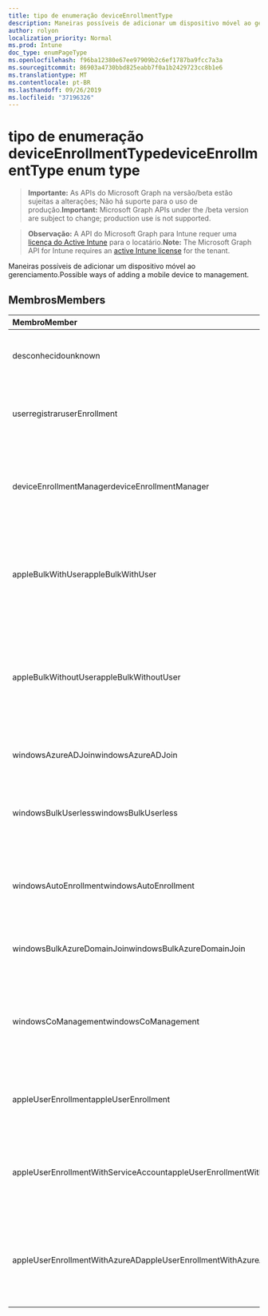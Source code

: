 ```yaml
---
title: tipo de enumeração deviceEnrollmentType
description: Maneiras possíveis de adicionar um dispositivo móvel ao gerenciamento.
author: rolyon
localization_priority: Normal
ms.prod: Intune
doc_type: enumPageType
ms.openlocfilehash: f96ba12380e67ee97909b2c6ef1787ba9fcc7a3a
ms.sourcegitcommit: 86903a4730bbd825eabb7f0a1b2429723cc8b1e6
ms.translationtype: MT
ms.contentlocale: pt-BR
ms.lasthandoff: 09/26/2019
ms.locfileid: "37196326"
---
```

# <a name="deviceenrollmenttype-enum-type"></a><span data-ttu-id="c216d-103">tipo de enumeração deviceEnrollmentType</span><span class="sxs-lookup"><span data-stu-id="c216d-103">deviceEnrollmentType enum type</span></span>

> <span data-ttu-id="c216d-104">**Importante:** As APIs do Microsoft Graph na versão/beta estão sujeitas a alterações; Não há suporte para o uso de produção.</span><span class="sxs-lookup"><span data-stu-id="c216d-104">**Important:** Microsoft Graph APIs under the /beta version are subject to change; production use is not supported.</span></span>

> <span data-ttu-id="c216d-105">**Observação:** A API do Microsoft Graph para Intune requer uma [licença do Active Intune](https://go.microsoft.com/fwlink/?linkid=839381) para o locatário.</span><span class="sxs-lookup"><span data-stu-id="c216d-105">**Note:** The Microsoft Graph API for Intune requires an [active Intune license](https://go.microsoft.com/fwlink/?linkid=839381) for the tenant.</span></span>

<span data-ttu-id="c216d-106">Maneiras possíveis de adicionar um dispositivo móvel ao gerenciamento.</span><span class="sxs-lookup"><span data-stu-id="c216d-106">Possible ways of adding a mobile device to management.</span></span>

## <a name="members"></a><span data-ttu-id="c216d-107">Membros</span><span class="sxs-lookup"><span data-stu-id="c216d-107">Members</span></span>
|<span data-ttu-id="c216d-108">Membro</span><span class="sxs-lookup"><span data-stu-id="c216d-108">Member</span></span>|<span data-ttu-id="c216d-109">Valor</span><span class="sxs-lookup"><span data-stu-id="c216d-109">Value</span></span>|<span data-ttu-id="c216d-110">Descrição</span><span class="sxs-lookup"><span data-stu-id="c216d-110">Description</span></span>|
|:---|:---|:---|
|<span data-ttu-id="c216d-111">desconhecido</span><span class="sxs-lookup"><span data-stu-id="c216d-111">unknown</span></span>|<span data-ttu-id="c216d-112">,0</span><span class="sxs-lookup"><span data-stu-id="c216d-112">0</span></span>|<span data-ttu-id="c216d-113">O valor padrão, o tipo de registro não foi coletado.</span><span class="sxs-lookup"><span data-stu-id="c216d-113">Default value, enrollment type was not collected.</span></span>|
|<span data-ttu-id="c216d-114">userregistrar</span><span class="sxs-lookup"><span data-stu-id="c216d-114">userEnrollment</span></span>|<span data-ttu-id="c216d-115">1</span><span class="sxs-lookup"><span data-stu-id="c216d-115">1</span></span>|<span data-ttu-id="c216d-116">Registro controlado pelo usuário por meio do canal BYOD.</span><span class="sxs-lookup"><span data-stu-id="c216d-116">User driven enrollment through BYOD channel.</span></span>|
|<span data-ttu-id="c216d-117">deviceEnrollmentManager</span><span class="sxs-lookup"><span data-stu-id="c216d-117">deviceEnrollmentManager</span></span>|<span data-ttu-id="c216d-118">duas</span><span class="sxs-lookup"><span data-stu-id="c216d-118">2</span></span>|<span data-ttu-id="c216d-119">Registro de usuário com uma conta de Gerenciador de registro de dispositivo.</span><span class="sxs-lookup"><span data-stu-id="c216d-119">User enrollment with a device enrollment manager account.</span></span>|
|<span data-ttu-id="c216d-120">appleBulkWithUser</span><span class="sxs-lookup"><span data-stu-id="c216d-120">appleBulkWithUser</span></span>|<span data-ttu-id="c216d-121">3D</span><span class="sxs-lookup"><span data-stu-id="c216d-121">3</span></span>|<span data-ttu-id="c216d-122">Inscrição em massa da Apple com o desafio do usuário.</span><span class="sxs-lookup"><span data-stu-id="c216d-122">Apple bulk enrollment with user challenge.</span></span> <span data-ttu-id="c216d-123">(DEP, Apple Configurator)</span><span class="sxs-lookup"><span data-stu-id="c216d-123">(DEP, Apple Configurator)</span></span>|
|<span data-ttu-id="c216d-124">appleBulkWithoutUser</span><span class="sxs-lookup"><span data-stu-id="c216d-124">appleBulkWithoutUser</span></span>|<span data-ttu-id="c216d-125">quatro</span><span class="sxs-lookup"><span data-stu-id="c216d-125">4</span></span>|<span data-ttu-id="c216d-126">Inscrição em massa da Apple sem o desafio do usuário.</span><span class="sxs-lookup"><span data-stu-id="c216d-126">Apple bulk enrollment without user challenge.</span></span> <span data-ttu-id="c216d-127">(DEP, Apple Configurator, configuração móvel)</span><span class="sxs-lookup"><span data-stu-id="c216d-127">(DEP, Apple Configurator, Mobile Config)</span></span>|
|<span data-ttu-id="c216d-128">windowsAzureADJoin</span><span class="sxs-lookup"><span data-stu-id="c216d-128">windowsAzureADJoin</span></span>|<span data-ttu-id="c216d-129">0,5</span><span class="sxs-lookup"><span data-stu-id="c216d-129">5</span></span>|<span data-ttu-id="c216d-130">Ingressar no Azure AD do Windows 10.</span><span class="sxs-lookup"><span data-stu-id="c216d-130">Windows 10 Azure AD Join.</span></span>|
|<span data-ttu-id="c216d-131">windowsBulkUserless</span><span class="sxs-lookup"><span data-stu-id="c216d-131">windowsBulkUserless</span></span>|<span data-ttu-id="c216d-132">6</span><span class="sxs-lookup"><span data-stu-id="c216d-132">6</span></span>|<span data-ttu-id="c216d-133">Registro em massa do Windows 10 através do ICD com o certificado.</span><span class="sxs-lookup"><span data-stu-id="c216d-133">Windows 10 Bulk enrollment through ICD with certificate.</span></span>|
|<span data-ttu-id="c216d-134">windowsAutoEnrollment</span><span class="sxs-lookup"><span data-stu-id="c216d-134">windowsAutoEnrollment</span></span>|<span data-ttu-id="c216d-135">178</span><span class="sxs-lookup"><span data-stu-id="c216d-135">7</span></span>|<span data-ttu-id="c216d-136">Registro automático do Windows 10.</span><span class="sxs-lookup"><span data-stu-id="c216d-136">Windows 10 automatic enrollment.</span></span> <span data-ttu-id="c216d-137">(Adicionar conta de trabalho)</span><span class="sxs-lookup"><span data-stu-id="c216d-137">(Add work account)</span></span>|
|<span data-ttu-id="c216d-138">windowsBulkAzureDomainJoin</span><span class="sxs-lookup"><span data-stu-id="c216d-138">windowsBulkAzureDomainJoin</span></span>|<span data-ttu-id="c216d-139">8 </span><span class="sxs-lookup"><span data-stu-id="c216d-139">8</span></span>|<span data-ttu-id="c216d-140">Ingresso no Azure AD em massa do Windows 10.</span><span class="sxs-lookup"><span data-stu-id="c216d-140">Windows 10 bulk Azure AD Join.</span></span>|
|<span data-ttu-id="c216d-141">windowsCoManagement</span><span class="sxs-lookup"><span data-stu-id="c216d-141">windowsCoManagement</span></span>|<span data-ttu-id="c216d-142">9 </span><span class="sxs-lookup"><span data-stu-id="c216d-142">9</span></span>|<span data-ttu-id="c216d-143">Co-gerenciamento de intergestão do Windows 10 disparado por AutoPilot ou política de grupo.</span><span class="sxs-lookup"><span data-stu-id="c216d-143">Windows 10 Co-Management triggered by AutoPilot or Group Policy.</span></span>|
|<span data-ttu-id="c216d-144">appleUserEnrollment</span><span class="sxs-lookup"><span data-stu-id="c216d-144">appleUserEnrollment</span></span>|<span data-ttu-id="c216d-145">11</span><span class="sxs-lookup"><span data-stu-id="c216d-145">11</span></span>|<span data-ttu-id="c216d-146">Dispositivo gerenciado pelo registro de usuário da Apple</span><span class="sxs-lookup"><span data-stu-id="c216d-146">Device managed by Apple user enrollment</span></span>|
|<span data-ttu-id="c216d-147">appleUserEnrollmentWithServiceAccount</span><span class="sxs-lookup"><span data-stu-id="c216d-147">appleUserEnrollmentWithServiceAccount</span></span>|<span data-ttu-id="c216d-148">3,6</span><span class="sxs-lookup"><span data-stu-id="c216d-148">12</span></span>|<span data-ttu-id="c216d-149">Dispositivo gerenciado pelo registro de usuário da Apple com conta de serviço</span><span class="sxs-lookup"><span data-stu-id="c216d-149">Device managed by Apple user enrollment with service account</span></span>|
|<span data-ttu-id="c216d-150">appleUserEnrollmentWithAzureAD</span><span class="sxs-lookup"><span data-stu-id="c216d-150">appleUserEnrollmentWithAzureAD</span></span>|<span data-ttu-id="c216d-151">Treze</span><span class="sxs-lookup"><span data-stu-id="c216d-151">13</span></span>|<span data-ttu-id="c216d-152">Dispositivo gerenciado pelo registro de usuário da Apple com o Azure Active Directory</span><span class="sxs-lookup"><span data-stu-id="c216d-152">Device managed by Apple user enrollment with Azure active directory</span></span>|



